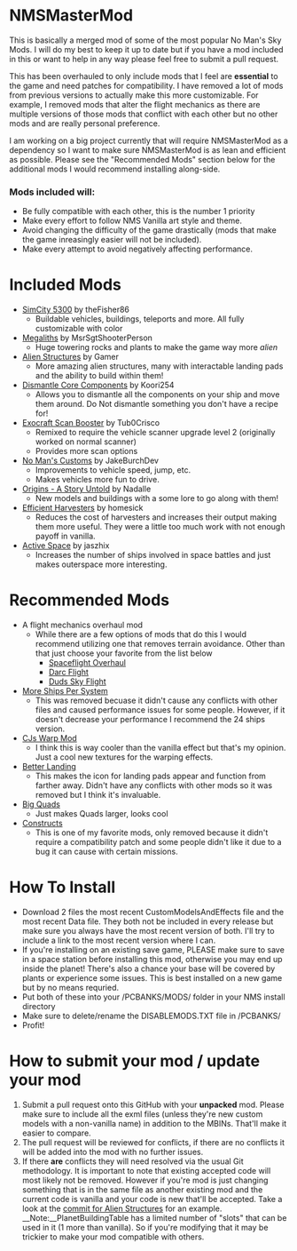 # NMSMasterMod
This is basically a merged mod of some of the most popular No Man's Sky Mods.  I will do my best to keep it up to date but if you have a mod included in this or want to help in any way please feel free to submit a pull request.

This has been overhauled to only include mods that I feel are **essential** to the game and need patches for compatibility.  I have removed a lot of mods from previous versions to actually make this more customizable.  For example, I removed mods that alter the flight mechanics as there are multiple versions of those mods that conflict with each other but no other mods and are really personal preference.

I am working on a big project currently that will require NMSMasterMod as a dependency so I want to make sure NMSMasterMod is as lean and efficient as possible.  Please see the "Recommended Mods" section below for the additional mods I would recommend installing along-side.

### Mods included will:
 * Be fully compatible with each other, this is the number 1 priority
 * Make every effort to follow NMS Vanilla art style and theme.
 * Avoid changing the difficulty of the game drastically (mods that make the game inreasingly easier will not be included).
 * Make every attempt to avoid negatively affecting performance.

# Included Mods

 * [SimCity 5300](https://nomansskymods.com/mods/simcity-5300/) by theFisher86
   - Buildable vehicles, buildings, teleports and more.  All fully customizable with color
 * [Megaliths](https://nomansskymods.com/mods/megaliths/) by MsrSgtShooterPerson
   - Huge towering rocks and plants to make the game way more _alien_
 * [Alien Structures](https://nomansskymods.com/mods/alien-structures-mod/) by Gamer
   - More amazing alien structures, many with interactable landing pads and the ability to build within them!
 * [Dismantle Core Components](https://nomansskymods.com/mods/nms-dismantle-core-components-path-finder-update/) by Koori254
   - Allows you to dismantle all the components on your ship and move them around.  Do Not dismantle something you don't have a recipe for!
 * [Exocraft Scan Booster](https://nomansskymods.com/mods/exocraft-scan-boost/) by Tub0Crisco
   - Remixed to require the vehicle scanner upgrade level 2 (originally worked on normal scanner)
   - Provides more scan options
 * [No Man's Customs](https://nomansskymods.com/mods/roamer-tune-up/) by JakeBurchDev
   - Improvements to vehicle speed, jump, etc.  
   - Makes vehicles more fun to drive.
 * [Origins - A Story Untold](https://nomansskymods.com/mods/origins-a-story-untold/) by Nadalle
   - New models and buildings with a some lore to go along with them!
 * [Efficient Harvesters](https://nomansskymods.com/mods/efficient-harvesters/) by homesick
   - Reduces the cost of harvesters and increases their output making them more useful.  They were a little too much work with not enough payoff in vanilla.
 * [Active Space](https://nomansskymods.com/mods/active-space/) by jaszhix
   - Increases the number of ships involved in space battles and just makes outerspace more interesting.
   
# Recommended Mods
 * A flight mechanics overhaul mod
   - While there are a few options of mods that do this I would recommend utilizing one that removes terrain avoidance.  Other than that just choose your favorite from the list below
     - [Spaceflight Overhaul](https://nomansskymods.com/mods/spaceflight-overhaul-pathfinder-edition/)
     - [Darc Flight](https://nomansskymods.com/mods/darc-flight-low-fast-reverse-on-planets-and-in-space-for-pathfinder-update/)
     - [Duds Sky Flight](https://nomansskymods.com/mods/duds-sky/)
 * [More Ships Per System](https://nomansskymods.com/mods/more-ships-per-system/)
   - This was removed becuase it didn't cause any conflicts with other files and caused performance issues for some people.  However, if it doesn't decrease your performance I recommend the 24 ships version.
 * [CJs Warp Mod](https://nomansskymods.com/mods/cjs-warp-mod/) 
   - I think this is way cooler than the vanilla effect but that's my opinion.  Just a cool new textures for the warping effects.
 * [Better Landing](https://nomansskymods.com/mods/better-landing-landing-zones-pathfinder/)
   - This makes the icon for landing pads appear and function from farther away.  Didn't have any conflicts with other mods so it was removed but I think it's invaluable.
 * [Big Quads](https://nomansskymods.com/mods/big-quads/)
   - Just makes Quads larger, looks cool
 * [Constructs](https://nomansskymods.com/mods/constructs/)
   - This is one of my favorite mods, only removed because it didn't require a compatibility patch and some people didn't like it due to a bug it can cause with certain missions.
     

# How To Install
- Download 2 files the most recent CustomModelsAndEffects file and the most recent Data file.  They both not be included in every release but make sure you always have the most recent version of both.  I'll try to include a link to the most recent version where I can.
- If you're installing on an existing save game, PLEASE make sure to save in a space station before installing this mod, otherwise you may end up inside the planet!  There's also a chance your base will be covered by plants or experience some issues.  This is best installed on a new game but by no means requried.
- Put both of these into your /PCBANKS/MODS/ folder in your NMS install directory
- Make sure to delete/rename the DISABLEMODS.TXT file in /PCBANKS/
- Profit!
 
# How to submit your mod / update your mod
1. Submit a pull request onto this GitHub with your __unpacked__ mod.  Please make sure to include all the exml files (unless they're new custom models with a non-vanilla name) in addition to the MBINs.  That'll make it easier to compare.
2. The pull request will be reviewed for conflicts, if there are no conflicts it will be added into the mod with no further issues.
3. If there **are** conflicts they will need resolved via the usual Git methodology.  It is important to note that existing accepted code will most likely not be removed.  However if you're mod is just changing something that is in the same file as another existing mod and the current code is vanilla and your code is new that'll be accepted.  Take a look at the [commit for Alien Structures](https://github.com/theFisher86/NMSMasterMod/commit/153cb5a539bbd644c2a1d34572d433fecee3439b) for an example.
__Note:__PlanetBuildingTable has a limited number of "slots" that can be used in it (1 more than vanilla).  So if you're modifying that it may be trickier to make your mod compatible with others.
